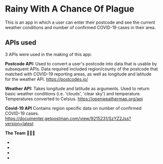 # Rainy With A Chance Of Plague

This is an app in which a user can enter their postcode and see the current weather conditions and number of confirmed COVID-19 cases in their area.

## APIs used

3 APIs were used in the making of this app:

**Postcode API:**
Used to convert a user's postcode into data that is usable by subsequent APIs.
Data required included region/county of the postcode that matched with COVID-19 reporting areas, as well as longitude and latitude for the weather API.
https://postcodes.io/

**Weather API:**
Takes longitude and latitude as arguments. Used to return basic weather conditions (i.e. 'clouds', 'clear sky') and temperature. Temperatures converted to Celsius.
https://openweathermap.org/api

**Covid-19 API**
Contains region specific data on number of confirmed COVID-19 cases. 
https://documenter.getpostman.com/view/9215231/SzYZ2Jss?version=latest

**The Team** 🧠🧠🧠

* [Amber]: https://github.com/amberrignell (Design)
* [Josh]: https://github.com/jhart5 (Scrum Master)
* [Lisa]: https://github.com/LiCern (Deploymen/Quality)
* [My Hoa]: https://github.com/mhtien (Deployment/Quality)


